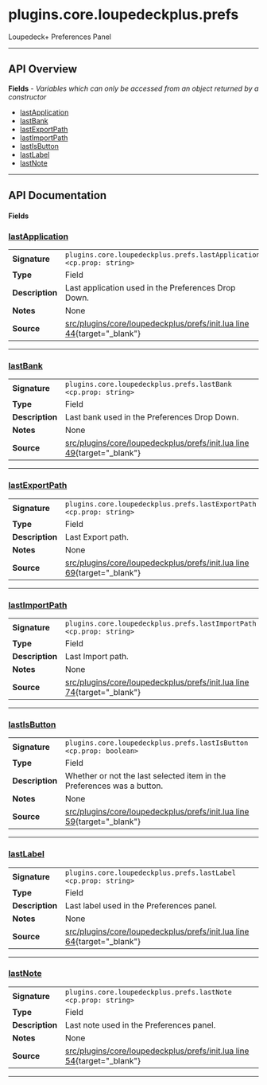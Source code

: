# plugins.core.loupedeckplus.prefs

Loupedeck+ Preferences Panel

---

## API Overview
**Fields** - _Variables which can only be accessed from an object returned by a constructor_
 * [lastApplication](#lastapplication)
 * [lastBank](#lastbank)
 * [lastExportPath](#lastexportpath)
 * [lastImportPath](#lastimportpath)
 * [lastIsButton](#lastisbutton)
 * [lastLabel](#lastlabel)
 * [lastNote](#lastnote)


---

## API Documentation

#### Fields


### [lastApplication](#lastapplication)

|                                             |                                                                                     |
| --------------------------------------------|-------------------------------------------------------------------------------------|
| **Signature**                               | `plugins.core.loupedeckplus.prefs.lastApplication <cp.prop: string>`                                                                    |
| **Type**                                    | Field                                                                     |
| **Description**                             | Last application used in the Preferences Drop Down.                                                                     |
| **Notes**                                   | None |
| **Source**                                  | [src/plugins/core/loupedeckplus/prefs/init.lua line 44](https://github.com/CommandPost/CommandPost/blob/develop/src/plugins/core/loupedeckplus/prefs/init.lua#L44){target="_blank"} |

---


### [lastBank](#lastbank)

|                                             |                                                                                     |
| --------------------------------------------|-------------------------------------------------------------------------------------|
| **Signature**                               | `plugins.core.loupedeckplus.prefs.lastBank <cp.prop: string>`                                                                    |
| **Type**                                    | Field                                                                     |
| **Description**                             | Last bank used in the Preferences Drop Down.                                                                     |
| **Notes**                                   | None |
| **Source**                                  | [src/plugins/core/loupedeckplus/prefs/init.lua line 49](https://github.com/CommandPost/CommandPost/blob/develop/src/plugins/core/loupedeckplus/prefs/init.lua#L49){target="_blank"} |

---


### [lastExportPath](#lastexportpath)

|                                             |                                                                                     |
| --------------------------------------------|-------------------------------------------------------------------------------------|
| **Signature**                               | `plugins.core.loupedeckplus.prefs.lastExportPath <cp.prop: string>`                                                                    |
| **Type**                                    | Field                                                                     |
| **Description**                             | Last Export path.                                                                     |
| **Notes**                                   | None |
| **Source**                                  | [src/plugins/core/loupedeckplus/prefs/init.lua line 69](https://github.com/CommandPost/CommandPost/blob/develop/src/plugins/core/loupedeckplus/prefs/init.lua#L69){target="_blank"} |

---


### [lastImportPath](#lastimportpath)

|                                             |                                                                                     |
| --------------------------------------------|-------------------------------------------------------------------------------------|
| **Signature**                               | `plugins.core.loupedeckplus.prefs.lastImportPath <cp.prop: string>`                                                                    |
| **Type**                                    | Field                                                                     |
| **Description**                             | Last Import path.                                                                     |
| **Notes**                                   | None |
| **Source**                                  | [src/plugins/core/loupedeckplus/prefs/init.lua line 74](https://github.com/CommandPost/CommandPost/blob/develop/src/plugins/core/loupedeckplus/prefs/init.lua#L74){target="_blank"} |

---


### [lastIsButton](#lastisbutton)

|                                             |                                                                                     |
| --------------------------------------------|-------------------------------------------------------------------------------------|
| **Signature**                               | `plugins.core.loupedeckplus.prefs.lastIsButton <cp.prop: boolean>`                                                                    |
| **Type**                                    | Field                                                                     |
| **Description**                             | Whether or not the last selected item in the Preferences was a button.                                                                     |
| **Notes**                                   | None |
| **Source**                                  | [src/plugins/core/loupedeckplus/prefs/init.lua line 59](https://github.com/CommandPost/CommandPost/blob/develop/src/plugins/core/loupedeckplus/prefs/init.lua#L59){target="_blank"} |

---


### [lastLabel](#lastlabel)

|                                             |                                                                                     |
| --------------------------------------------|-------------------------------------------------------------------------------------|
| **Signature**                               | `plugins.core.loupedeckplus.prefs.lastLabel <cp.prop: string>`                                                                    |
| **Type**                                    | Field                                                                     |
| **Description**                             | Last label used in the Preferences panel.                                                                     |
| **Notes**                                   | None |
| **Source**                                  | [src/plugins/core/loupedeckplus/prefs/init.lua line 64](https://github.com/CommandPost/CommandPost/blob/develop/src/plugins/core/loupedeckplus/prefs/init.lua#L64){target="_blank"} |

---


### [lastNote](#lastnote)

|                                             |                                                                                     |
| --------------------------------------------|-------------------------------------------------------------------------------------|
| **Signature**                               | `plugins.core.loupedeckplus.prefs.lastNote <cp.prop: string>`                                                                    |
| **Type**                                    | Field                                                                     |
| **Description**                             | Last note used in the Preferences panel.                                                                     |
| **Notes**                                   | None |
| **Source**                                  | [src/plugins/core/loupedeckplus/prefs/init.lua line 54](https://github.com/CommandPost/CommandPost/blob/develop/src/plugins/core/loupedeckplus/prefs/init.lua#L54){target="_blank"} |

---

